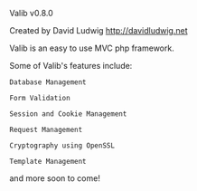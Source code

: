 Valib v0.8.0

Created by David Ludwig
http://davidludwig.net

Valib is an easy to use MVC php framework.

Some of Valib's features include:

	Database Management

	Form Validation

	Session and Cookie Management

	Request Management

	Cryptography using OpenSSL

	Template Management

and more soon to come!
